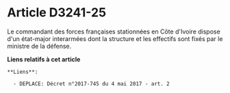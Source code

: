 # Article D3241-25

Le commandant des forces françaises stationnées en Côte d'Ivoire dispose d'un état-major interarmées dont la structure et les
effectifs sont fixés par le ministre de la défense.

**Liens relatifs à cet article**

	**Liens**:

	  - DEPLACE: Décret n°2017-745 du 4 mai 2017 - art. 2
